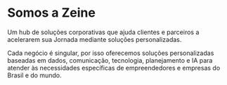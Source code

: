 # Somos a Zeine

Um hub de soluções corporativas que ajuda clientes e parceiros a acelerarem sua Jornada mediante soluções personalizadas.

Cada negócio é singular, por isso oferecemos soluções personalizadas baseadas em dados, comunicação, tecnologia, planejamento e IA para atender às necessidades específicas de empreendedores e empresas do Brasil e do mundo.
